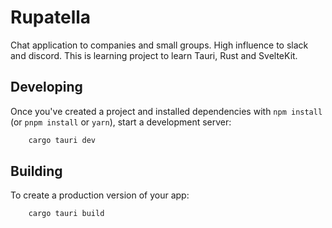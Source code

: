 # Rupatella

Chat application to companies and small groups. High influence to slack and discord. This is learning project to learn Tauri, Rust and SvelteKit. 

## Developing

Once you've created a project and installed dependencies with `npm install` (or `pnpm install` or `yarn`), start a development server:

```bash
    cargo tauri dev
```

## Building

To create a production version of your app:

```bash
    cargo tauri build
```
